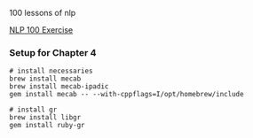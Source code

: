 100 lessons of nlp

[NLP 100 Exercise](https://nlp100.github.io/en/)


### Setup for Chapter 4

```
# install necessaries
brew install mecab
brew install mecab-ipadic
gem install mecab -- --with-cppflags=I/opt/homebrew/include

# install gr
brew install libgr
gem install ruby-gr
```

